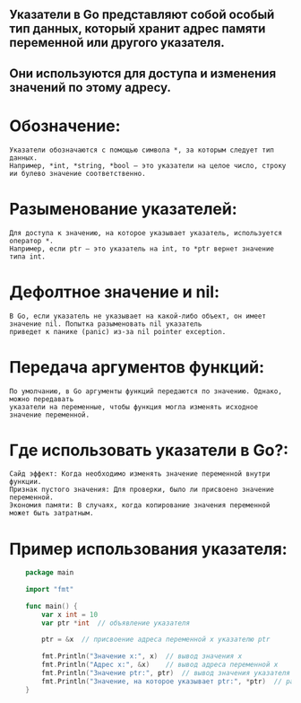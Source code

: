 ## Указатели в Go представляют собой особый тип данных, который хранит адрес памяти переменной или другого указателя. 
## Они используются для доступа и изменения значений по этому адресу.
# Обозначение: 
    Указатели обозначаются с помощью символа *, за которым следует тип данных. 
    Например, *int, *string, *bool — это указатели на целое число, строку
    ии булево значение соответственно.
# Разыменование указателей:
    Для доступа к значению, на которое указывает указатель, используется оператор *. 
    Например, если ptr — это указатель на int, то *ptr вернет значение типа int.
# Дефолтное значение и nil:
    В Go, если указатель не указывает на какой-либо объект, он имеет значение nil. Попытка разыменовать nil указатель 
    приведет к панике (panic) из-за nil pointer exception.
# Передача аргументов функций:
    По умолчанию, в Go аргументы функций передаются по значению. Однако, можно передавать 
    указатели на переменные, чтобы функция могла изменять исходное значение переменной.

# Где использовать указатели в Go?:
    Сайд эффект: Когда необходимо изменять значение переменной внутри функции.
    Признак пустого значения: Для проверки, было ли присвоено значение переменной.
    Экономия памяти: В случаях, когда копирование значения переменной может быть затратным.

# Пример использования указателя:
```go
    package main
    
    import "fmt"
    
    func main() {
        var x int = 10
        var ptr *int  // объявление указателя
    
        ptr = &x  // присвоение адреса переменной x указателю ptr
    
        fmt.Println("Значение x:", x)  // вывод значения x
        fmt.Println("Адрес x:", &x)    // вывод адреса переменной x
        fmt.Println("Значение ptr:", ptr)  // вывод значения указателя ptr
        fmt.Println("Значение, на которое указывает ptr:", *ptr)  // разыменование указателя
    }

```